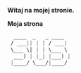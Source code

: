 **Witaj na mojej stronie.**

**Moja strona**

```CSS
  ____  _   _ ____  
 / ___|| | | / ___| 
 \___ \| | | \___ \ 
  ___) | |_| |___) |
 |____/ \___/|____/ 
 ```
